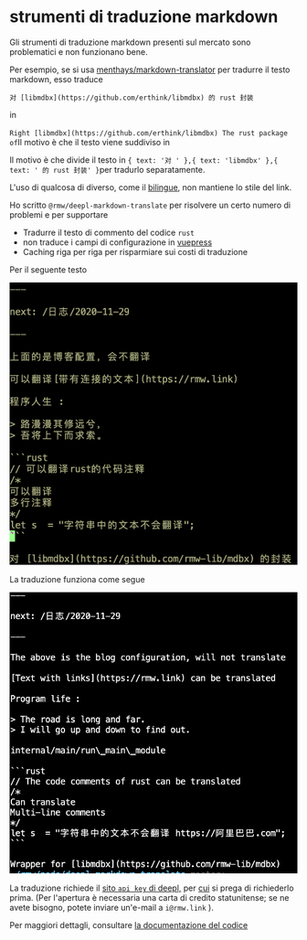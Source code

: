 # strumenti di traduzione markdown

Gli strumenti di traduzione markdown presenti sul mercato sono problematici e non funzionano bene.

Per esempio, se si usa [menthays/markdown-translator](https://github.com/menthays/markdown-translator) per tradurre il testo markdown, esso traduce

`对 [libmdbx](https://github.com/erthink/libmdbx) 的 rust 封装`

in

`Right [libmdbx](https://github.com/erthink/libmdbx) The rust package of`Il motivo è che il testo viene suddiviso in

Il motivo è che divide il testo in `{ text: '对 ' },{ text: 'libmdbx' },{ text: ' 的 rust 封装' }`per tradurlo separatamente.

L'uso di qualcosa di diverso, come il [bilingue](https://github.com/zjp-CN/bilingual/issues/22), non mantiene lo stile del link.

Ho scritto `@rmw/deepl-markdown-translate` per risolvere un certo numero di problemi e per supportare

* Tradurre il testo di commento del codice `rust`
* non traduce i campi di configurazione in [vuepress](https://v2.vuepress.vuejs.org/zh/reference/default-theme/frontmatter.html#prev)
* Caching riga per riga per risparmiare sui costi di traduzione

Per il seguente testo

![](https://raw.githubusercontent.com/gcxfd/img/gh-pages/nc10t5.png)

La traduzione funziona come segue

![](https://raw.githubusercontent.com/gcxfd/img/gh-pages/CytFEw.png)

La traduzione richiede il [sito `api key` di deepl,](https://www.deepl.com/pro-api) per [cui](https://www.deepl.com/pro-api) si prega di richiederlo prima. (Per l'apertura è necessaria una carta di credito statunitense; se ne avete bisogno, potete inviare un'e-mail a `i@rmw.link` ).

Per maggiori dettagli, consultare [la documentazione del codice](https://www.npmjs.com/package/@rmw/deepl-markdown-translate)